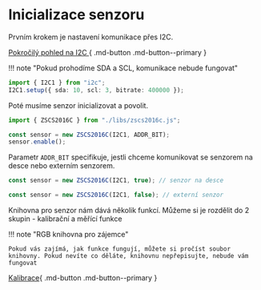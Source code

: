# Inicializace senzoru

Prvním krokem je nastavení komunikace přes I2C.

[Pokročilý pohled na I2C ](../blokI2C/index.md){ .md-button .md-button--primary }

!!! note "Pokud prohodíme SDA a SCL, komunikace nebude fungovat"

```ts
import { I2C1 } from "i2c";
I2C1.setup({ sda: 10, scl: 3, bitrate: 400000 });
```

Poté musíme senzor inicializovat a povolit.

```ts
import { ZSCS2016C } from "./libs/zscs2016c.js";

const sensor = new ZSCS2016C(I2C1, ADDR_BIT);
sensor.enable();
```

Parametr `ADDR_BIT` specifikuje, jestli chceme komunikovat se senzorem na desce nebo externím senzorem.

```ts
const sensor = new ZSCS2016C(I2C1, true); // senzor na desce

const sensor = new ZSCS2016C(I2C1, false); // externí senzor
```

Knihovna pro senzor nám dává několik funkcí. Můžeme si je rozdělit do 2 skupin - kalibrační a měřící funkce

!!! note "RGB knihovna pro zájemce"

    Pokud vás zajímá, jak funkce fungují, můžete si pročíst soubor knihovny. Pokud nevíte co děláte, knihovnu nepřepisujte, nebude vám fungovat

[Kalibrace](calibration.md){ .md-button .md-button--primary }

